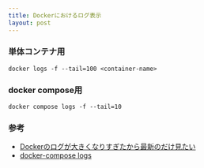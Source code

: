 ```yaml
---
title: Dockerにおけるログ表示
layout: post
---
```


### 単体コンテナ用
`docker logs -f --tail=100 <container-name>`

### docker compose用
`docker compose logs -f --tail=10`

### 参考
- [Dockerのログが大きくなりすぎたから最新のだけ見たい](https://qiita.com/nitaking/items/4ca215b95cef2ad5e958)
- [docker-compose logs](https://docs.docker.com/compose/reference/logs/)